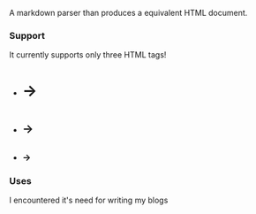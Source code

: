 A markdown parser than produces a equivalent HTML document.

### Support
It currently supports only three HTML tags!

- #   ->  <h1>
- ##  ->  <h2>
- ### ->  <h3>

### Uses

I encountered it's need for writing my blogs
